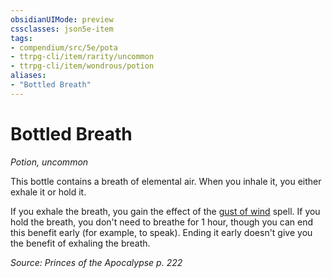 ```yaml
---
obsidianUIMode: preview
cssclasses: json5e-item
tags:
- compendium/src/5e/pota
- ttrpg-cli/item/rarity/uncommon
- ttrpg-cli/item/wondrous/potion
aliases: 
- "Bottled Breath"
---
```

# Bottled Breath
*Potion, uncommon*  


This bottle contains a breath of elemental air. When you inhale it, you either exhale it or hold it.

If you exhale the breath, you gain the effect of the [gust of wind](/3-Mechanics/CLI/spells/gust-of-wind.md) spell. If you hold the breath, you don't need to breathe for 1 hour, though you can end this benefit early (for example, to speak). Ending it early doesn't give you the benefit of exhaling the breath.

*Source: Princes of the Apocalypse p. 222*